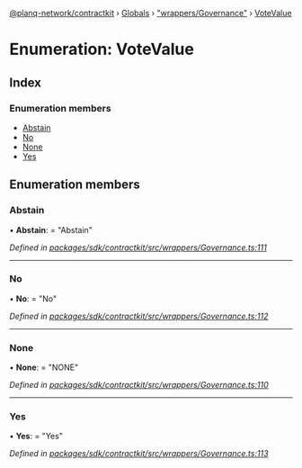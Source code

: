 [@planq-network/contractkit](../README.md) › [Globals](../globals.md) › ["wrappers/Governance"](../modules/_wrappers_governance_.md) › [VoteValue](_wrappers_governance_.votevalue.md)

# Enumeration: VoteValue

## Index

### Enumeration members

* [Abstain](_wrappers_governance_.votevalue.md#abstain)
* [No](_wrappers_governance_.votevalue.md#no)
* [None](_wrappers_governance_.votevalue.md#none)
* [Yes](_wrappers_governance_.votevalue.md#yes)

## Enumeration members

###  Abstain

• **Abstain**: = "Abstain"

*Defined in [packages/sdk/contractkit/src/wrappers/Governance.ts:111](https://github.com/planq-network/planq-sdk/blob/master/packages/sdk/contractkit/src/wrappers/Governance.ts#L111)*

___

###  No

• **No**: = "No"

*Defined in [packages/sdk/contractkit/src/wrappers/Governance.ts:112](https://github.com/planq-network/planq-sdk/blob/master/packages/sdk/contractkit/src/wrappers/Governance.ts#L112)*

___

###  None

• **None**: = "NONE"

*Defined in [packages/sdk/contractkit/src/wrappers/Governance.ts:110](https://github.com/planq-network/planq-sdk/blob/master/packages/sdk/contractkit/src/wrappers/Governance.ts#L110)*

___

###  Yes

• **Yes**: = "Yes"

*Defined in [packages/sdk/contractkit/src/wrappers/Governance.ts:113](https://github.com/planq-network/planq-sdk/blob/master/packages/sdk/contractkit/src/wrappers/Governance.ts#L113)*
